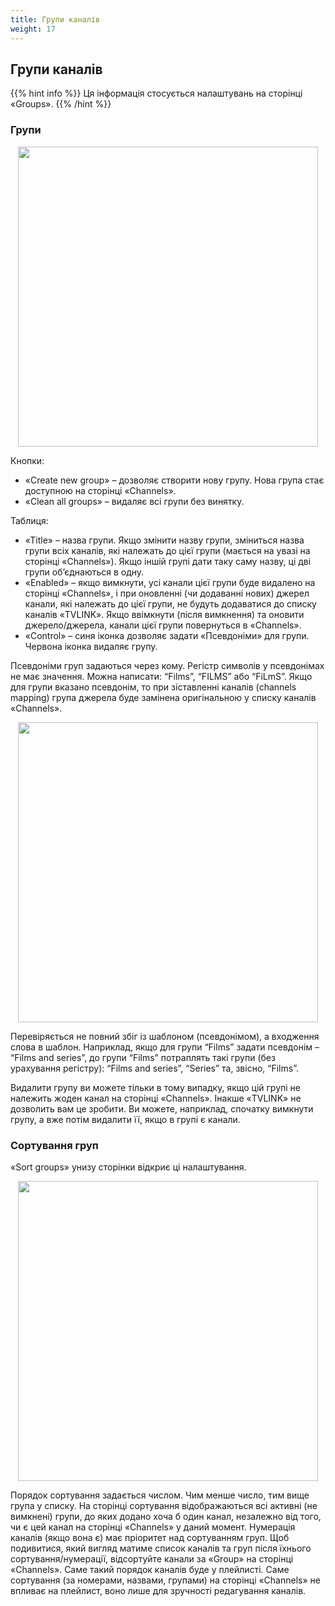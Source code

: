 ```yaml
---
title: Групи каналів
weight: 17
---
```


## Групи каналів

{{% hint info %}}
Ця інформація стосується налаштувань на сторінці «Groups».
{{% /hint %}}

### Групи

<p align="center">
  <a href="/tvlink/groups/01.png"><img src="/tvlink/groups/01.png" width="480"/></a>
</p>

Кнопки:

+ «Create new group» – дозволяє створити нову групу. Нова група стає доступною на сторінці «Channels».
+ «Clean all groups» – видаляє всі групи без винятку.

Таблиця:

+ «Title» – назва групи. Якщо змінити назву групи, зміниться назва групи всіх каналів, які належать до цієї групи (мається на увазі на сторінці «Channels»).
Якщо іншій групі дати таку саму назву, ці дві групи об’єднаються в одну.
+ «Enabled» – якщо вимкнути, усі канали цієї групи буде видалено на сторінці «Channels», і при оновленні (чи додаванні нових) джерел канали, які належать до цієї групи,
не будуть додаватися до списку каналів «TVLINK». Якщо ввімкнути (після вимкнення) та оновити джерело/джерела, канали цієї групи повернуться в «Channels».
+ «Control» – синя іконка дозволяє задати «Псевдоніми» для групи. Червона іконка видаляє групу.

Псевдоніми груп задаються через кому. Регістр символів у псевдонімах не має значення. Можна написати: “Films”, “FILMS” або “FiLmS”.
Якщо для групи вказано псевдонім, то при зіставленні каналів (channels mapping) група джерела буде замінена оригінальною у списку каналів «Channels».

<p align="center">
  <a href="/tvlink/groups/02.png"><img src="/tvlink/groups/02.png" width="480"/></a>
</p>

Перевіряється не повний збіг із шаблоном (псевдонімом), а входження слова в шаблон. Наприклад, якщо для групи “Films” задати псевдонім – “Films and series”,
до групи “Films” потраплять такі групи (без урахування регістру): “Films and series”, “Series” та, звісно, “Films”.

Видалити групу ви можете тільки в тому випадку, якщо цій групі не належить жоден канал на сторінці «Channels».
Інакше «TVLINK» не дозволить вам це зробити. Ви можете, наприклад, спочатку вимкнути групу, а вже потім видалити її, якщо в групі є канали.

### Сортування груп

«Sort groups» унизу сторінки відкриє ці налаштування.

<p align="center">
  <a href="/tvlink/groups/03.png"><img src="/tvlink/groups/03.png" width="480"/></a>
</p>

Порядок сортування задається числом. Чим менше число, тим вище група у списку.
На сторінці сортування відображаються всі активні (не вимкнені) групи, до яких додано хоча б один канал, незалежно від того, чи є цей канал на сторінці «Channels» у даний момент.
Нумерація каналів (якщо вона є) має пріоритет над сортуванням груп.
Щоб подивитися, який вигляд матиме список каналів та груп після їхнього сортування/нумерації, відсортуйте канали за «Group» на сторінці «Channels».
Саме такий порядок каналів буде у плейлисті. Саме сортування (за номерами, назвами, групами) на сторінці «Channels» не впливає на плейлист, воно лише для зручності редагування каналів.
